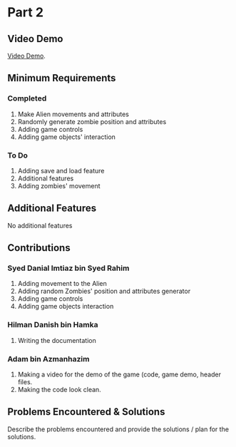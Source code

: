 # Part 2

## Video Demo

[Video Demo](https://youtube.com).

## Minimum Requirements

### Completed


1. Make Alien movements and attributes
2. Randomly generate zombie position and attributes
3. Adding game controls
4. Adding game objects' interaction

### To Do


1. Adding save and load feature
2. Additional features
3. Adding zombies' movement

## Additional Features


No additional features

## Contributions


### Syed Danial Imtiaz bin Syed Rahim

1. Adding movement to the Alien
2. Adding random Zombies' position and attributes generator
3. Adding game controls
4. Adding game objects interaction

### Hilman Danish bin Hamka

1. Writing the documentation

### Adam bin Azmanhazim

1. Making a video for the demo of the game (code, game demo, header files.
2. Making the code look clean.


## Problems Encountered & Solutions

Describe the problems encountered and provide the solutions / plan for the solutions.
